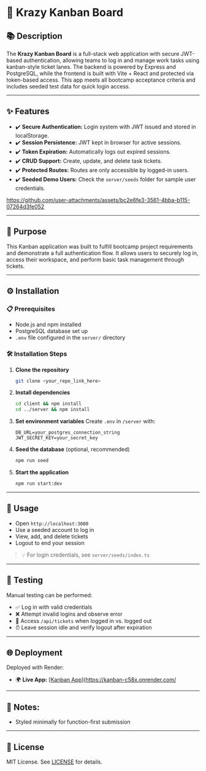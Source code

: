 # 🧠 Krazy Kanban Board

## 📚 Description

The **Krazy Kanban Board** is a full-stack web application with secure JWT-based authentication, allowing teams to log in and manage work tasks using kanban-style ticket lanes. The backend is powered by Express and PostgreSQL, while the frontend is built with Vite + React and protected via token-based access. This app meets all bootcamp acceptance criteria and includes seeded test data for quick login access.

---

## ✨ Features

- ✔️ **Secure Authentication:** Login system with JWT issued and stored in localStorage.
- ✔️ **Session Persistence:** JWT kept in browser for active sessions.
- ✔️ **Token Expiration:** Automatically logs out expired sessions.
- ✔️ **CRUD Support:** Create, update, and delete task tickets.
- ✔️ **Protected Routes:** Routes are only accessible by logged-in users.
- ✔️ **Seeded Demo Users:** Check the `server/seeds` folder for sample user credentials.



https://github.com/user-attachments/assets/bc2e6fe3-3561-4bba-b115-07264d3fe052



---

## 📌 Purpose

This Kanban application was built to fulfill bootcamp project requirements and demonstrate a full authentication flow. It allows users to securely log in, access their workspace, and perform basic task management through tickets.

---

## ⚙️ Installation

### 📋 Prerequisites

- Node.js and npm installed
- PostgreSQL database set up
- `.env` file configured in the `server/` directory

### 🛠️ Installation Steps

1. **Clone the repository**
   ```bash
   git clone <your_repo_link_here>
   ```

2. **Install dependencies**
   ```bash
   cd client && npm install
   cd ../server && npm install
   ```

3. **Set environment variables**
   Create `.env` in `/server` with:
   ```env
   DB_URL=your_postgres_connection_string
   JWT_SECRET_KEY=your_secret_key
   ```

4. **Seed the database** (optional, recommended)
   ```bash
   npm run seed
   ```

5. **Start the application**
   ```bash
   npm run start:dev
   ```

---

## 🚀 Usage

- Open `http://localhost:3000`
- Use a seeded account to log in
- View, add, and delete tickets
- Logout to end your session

> 💡 For login credentials, see `server/seeds/index.ts`

---

## 🧪 Testing

Manual testing can be performed:

- ✅ Log in with valid credentials
- ❌ Attempt invalid logins and observe error
- 🔐 Access `/api/tickets` when logged in vs. logged out
- ⏰ Leave session idle and verify logout after expiration

---

## 🌐 Deployment

Deployed with Render:

- 🌍 **Live App:** [[Kanban App](https://kanban-c58x.onrender.com/)](https://kanban-c58x.onrender.com/

---

## 🙌 Notes:

- Styled minimally for function-first submission

---

## 📜 License

MIT License. See [LICENSE](./LICENSE) for details.

